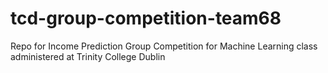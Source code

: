 # tcd-group-competition-team68
Repo for Income Prediction Group Competition for Machine Learning class administered at Trinity College Dublin
